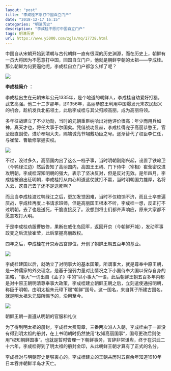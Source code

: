```yaml
---
layout: "post"
title: "李成桂不愿打中国自立门户"
date: "2018-12-17 16:15"
categories: "明清历史"
description: "李成桂不愿打中国自立门户"
tags: 明清历史
url: https://www.y5000.com/zgls/mq/17738.html
---
```






中国自从宋朝开始到清朝与古代朝鲜一直有很深的历史渊源，而在历史上，朝鲜有一员大将因为不愿意打中国，回国自立门户，他就是朝鲜李朝的太祖——李成桂。那么朝鲜为何要逼他呢，李成桂自立门户都怎么样了呢？

![](https://img.y5000.com/uploads/allimg/170322/1514194K9-0.jpg)

**李成桂简介** ：

李成桂出生在元朝末年公元1335年，是个地道的朝鲜人，李成桂自幼爱好打猎，武艺高强。他二十二岁那年，即1356年，高丽恭愍王利用中国爆发元末农民起义的机会，趁机发兵北拓领土，此后李成桂与其父归顺高丽，成为高丽将领。

多年征战建立了不少功勋，当时的元朝重臣纳哈出对他评价很高：年少而用兵如神，真天才也，将任大事于尔国矣。凭借战功显赫，李成桂得宠于高丽恭愍王，官至密直副使，进阶奉翊大夫，赐端诚亮节翊戴功臣之号。逐渐替代了权臣李仁任，与崔莹、曹敏修掌握实权。

![](https://img.y5000.com/uploads/allimg/170322/8-1F32215120HK.jpg)

不过，没过多久，高丽国内出了这么一档子事，当时明朝刚刚兴起，设置了铁岭卫（今鸭绿江边）然后告知了高丽国内，高国王王禑、门下侍中（宰相）崔莹密议进攻明朝，李成桂深知明朝的强大，表示了坚决反对，但是反对无效。是年四月，李成桂被迫出征明朝，李成桂打从内心知道这仗就打不赢，当时明朝国力雄厚，名将入云，这自己去了还不是送死啊？

而且当李成桂渡过鸭绿江之后，更加发觉困难，当时不仅粮饷不济，而且士卒普遍厌战，李成桂再度上书请求班师，但是高丽国王根本不听，李成桂一想，反正打不过明朝，去了也是送死，干脆直接反了。没想到将士们都齐声响应，原来大家都不愿意攻打大明。

于是李成桂劝服曹敏修，果断在威化岛回军，返回开京（今朝鲜开城），发动军事政变之后流放崔莹，此后掌握高丽政权。

四年之后，李成桂在开京寿昌宫即位，开创了朝鲜王朝五百年的基业。

![](https://img.y5000.com/uploads/allimg/170322/1514191X6-1.jpg)

李成桂建国以后，就确立了对明事大的基本国策。所谓事大，就是尊奉中原王朝，是一种儒家的外交理念，是基于强弱力量对比情况之下小国侍奉大国以保存自身的策略，“事大”一词出自《孟子》中的“以小事大”一语，此后朝鲜王朝五百多年内都是对中原王朝明清尊奉事大政策，李成桂建立朝鲜王朝之后，立刻遣使通报明朝，称臣于明朝，由明太祖朱元璋下赐“朝鲜”国号。这一国名，来自箕子所建古国名，就是明太祖朱元璋所赐予的，沿用至今。

![](https://img.y5000.com/uploads/allimg/170322/8-1F322151155628.jpg)

朝鲜王朝一直遵从明朝的官服和礼仪

为了得到明太祖的册封，李成桂大费周章，三番两次派人入朝，李成桂由于一直没有得到明太祖的册封，在上书明朝时仍然使用“权知高丽国事”，国号更改后则使用“权知朝鲜国事”。也就是暂时管理一下朝鲜事务，言辞非常谦卑，终于在洪武二十六年，李成桂得到了明太祖的册封金印，从此朝鲜王朝才算有了正式的名分。

李成桂对与明朝野史足够衷心的。李成桂建立的王朝共历时五百余年知道1910年日本吞并朝鲜半岛才灭亡。
